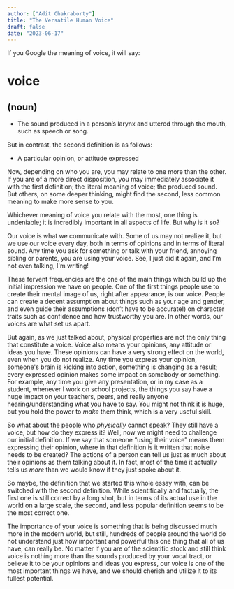 ```yaml
---
author: ["Adit Chakraborty"]
title: "The Versatile Human Voice"
draft: false
date: "2023-06-17"
---
```


If you Google the meaning of voice, it will say:

# voice
## (noun)

-  The sound produced in a person’s larynx and uttered through the mouth, such as speech or song. 


But in contrast, the second definition is as follows:

-  A particular opinion, or attitude expressed 

Now, depending on who you are, you may relate to one more than the other. If you are of a more direct disposition, you may immediately associate it with the first definition; the literal meaning of voice; the produced sound. But others, on some deeper thinking, might find the second, less common meaning to make more sense to you. 

Whichever meaning of voice you relate with the most, one thing is undeniable; it is incredibly important in all aspects of life. But why is it so? 

Our voice is what we communicate with. Some of us may not realize it, but we use our voice every day, both in terms of opinions and in terms of literal sound. Any time you ask for something or talk with your friend, annoying sibling or parents, you are using your voice. See, I just did it again, and I’m not even talking, I'm writing! 

These fervent frequencies are the one of the main things which build up the initial impression we have on people. One of the first things people use to create their mental image of us, right after appearance, is our voice. People can create a decent assumption about things such as your age and gender, and even guide their assumptions (don’t have to be accurate!)  on character traits such as confidence and how trustworthy you are. In other words, our voices are what set us apart.

But again, as we just talked about, physical properties are not the only thing that constitute a voice. Voice also means your opinions, any attitude or ideas you have. These opinions can have a very strong effect on the world, even when you do not realize. Any time you express your opinion, someone's brain is kicking into action, something is changing as a result; every expressed opinion makes some impact on somebody or something. For example, any time you give any presentation, or in my case as a student, whenever I work on school projects, the things you say have a huge impact on your teachers, peers, and really anyone hearing/understanding what you have to say. You might not think it is huge, but you hold the power to *make* them think, which is a very useful skill.

So what about the people who *physically* cannot speak? They still have a voice, but how do they express it? Well, now we might need to challenge our initial definition. If we say that someone “using their voice” means them expressing their opinion, where in that definition is it written that noise needs to be created? The actions of a person can tell us just as much about their opinions as them talking about it. In fact, most of the time it actually tells us *more* than we would know if they just spoke about it.

So maybe, the definition that we started this whole essay with, can be switched with the second definition. While scientifically and factually, the first one is still correct by a long shot, but in terms of its actual use in the world on a large scale, the second, and less popular definition seems to be the most correct one.

The importance of your voice is something that is being discussed much more in the modern world, but still, hundreds of people around the world do not understand just how important and powerful this one thing that all of us have, can really be. No matter if you are of the scientific stock and still think voice is nothing more than the sounds produced by your vocal tract, or believe it to be your opinions and ideas you express, our voice is one of the most important things we have, and we should cherish and utilize it to its fullest potential.
